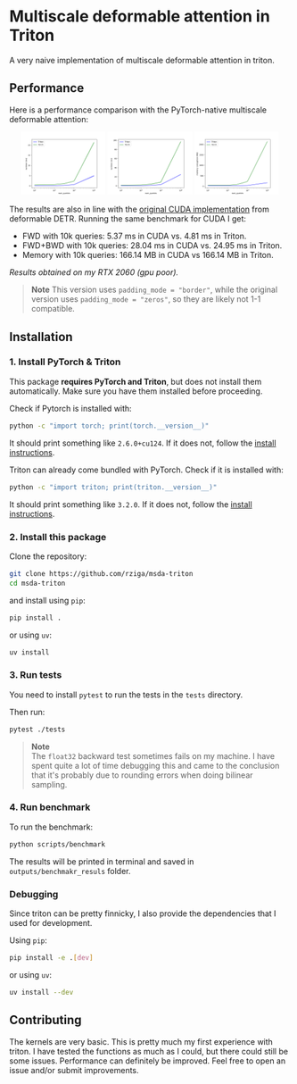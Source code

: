 # Multiscale deformable attention in Triton

A very naive implementation of multiscale deformable attention in triton.


## Performance

Here is a performance comparison with the PyTorch-native multiscale deformable attention:

<p align="center">
  <img src="assets/images/msda fwd runtime (ms).png" width="30%" />
  <img src="assets/images/msda fwd+bwd runtime (ms).png" width="30%" />
  <img src="assets/images/msda memory consumption (MB).png" width="30%" />
</p>

The results are also in line with the [original CUDA implementation](https://github.com/fundamentalvision/Deformable-DETR/tree/main/models/ops) from deformable DETR.
Running the same benchmark for CUDA I get:
* FWD with 10k queries: 5.37 ms in CUDA vs. 4.81 ms in Triton.
* FWD+BWD with 10k queries: 28.04 ms in CUDA vs. 24.95 ms in Triton.
* Memory with 10k queries: 166.14 MB in CUDA vs 166.14 MB in Triton.

*Results obtained on my RTX 2060 (gpu poor).*

> **Note**
> This version uses `padding_mode = "border"`, while the original version uses `padding_mode = "zeros"`, so they are likely not 1-1 compatible.

## Installation


### 1. Install PyTorch & Triton

This package **requires PyTorch and Triton**, but does not install them automatically.
Make sure you have them installed before proceeding.  

Check if Pytorch is installed with:
```sh
python -c "import torch; print(torch.__version__)"
```
It should print something like `2.6.0+cu124`.
If it does not, follow the [install instructions](https://pytorch.org/get-started/locally/).

Triton can already come bundled with PyTorch.
Check if it is installed with:
```sh
python -c "import triton; print(triton.__version__)"
```
It should print something like `3.2.0`.
If it does not, follow the [install instructions](https://triton-lang.org/main/getting-started/installation.html).


### 2. Install this package

Clone the repository:
```sh
git clone https://github.com/rziga/msda-triton
cd msda-triton
```

and install using `pip`:
```sh
pip install .
```
or using `uv`:
```sh
uv install
```


### 3. Run tests

You need to install `pytest` to run the tests in the `tests` directory.

Then run:
```sh
pytest ./tests
```

> **Note**  
> The `float32` backward test sometimes fails on my machine. I have spent quite a lot of time debugging this and came to the conclusion that it's probably due to rounding errors when doing bilinear sampling. 


### 4. Run benchmark

To run the benchmark:
```sh
python scripts/benchmark
```
The results will be printed in terminal and saved in `outputs/benchmakr_resuls` folder.


### Debugging

Since triton can be pretty finnicky, I also provide the dependencies that I used for development.

Using `pip`:
```sh
pip install -e .[dev]
```
or using `uv`:
```sh
uv install --dev
```


## Contributing

The kernels are very basic. This is pretty much my first experience with triton. I have tested the functions as much as I could, but there could still be some issues. Performance can definitely be improved. Feel free to open an issue and/or submit improvements.